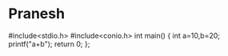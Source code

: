 # Pranesh
#include<stdio.h>
#include<conio.h>
int main()
{
int a=10,b=20;
printf("a+b");
return 0;
};
